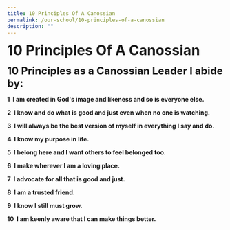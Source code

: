 ```yaml
---
title: 10 Principles Of A Canossian
permalink: /our-school/10-principles-of-a-canossian
description: ""
---
```

**<font size=6>10 Principles Of A Canossian</font>**

**<font size=5>10 Principles as a Canossian Leader I abide by:</font>**


  

**1  I am created in God's image and likeness and so is everyone else.**<br>

**2  I know and do what is good and just even when no one is watching.**<br>

**3  I will always be the best version of myself in everything I say and do.**<br>

**4  I know my purpose in life.**<br>

**5  I belong here and I want others to feel belonged too.**<br>

**6  I make wherever I am a loving place.**<br>

**7  I advocate for all that is good and just.**<br>

**8  I am a trusted friend.**<br>

**9  I know I still must grow.** <br>

**10  I am keenly aware that I can make things better.**